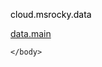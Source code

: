 
<html>
    <head>
        <meta charset="utf-8">
        <title>New webpage</title>
    </head>
    <body>
<p>cloud.msrocky.data</p> <a href="https://github.com/cloud-msrocky/cloud-msrocky.github.io">data.main</a>

<style>
a {
color:black
text-decoration:none;
}

p {
color:black
}
</style>


    </body>
</html>
